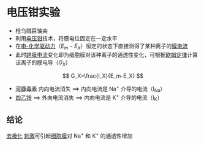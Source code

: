 # 电压钳实验

- 枪乌贼巨轴突
- 利用[电压钳](电压钳.md)技术，将膜电位固定在一定水平
- 在[电-化学驱动力](电-化学驱动力.md)（$E_m-E_X$）恒定的状态下直接测得了某种离子的[膜电流](膜电流.md)
- 此时[跨膜电流](跨膜电流.md)变化即为细胞膜对该种离子的通透性变化，可根据[欧姆定律](欧姆定律.md)计算该离子的膜电导（$G_X$）

$$
G_X=\frac{I_X}{E_m-E_X}
$$

- [河豚毒素](河豚毒素.md) 内向电流消失 ==> 内向电流是 Na<sup>+</sup> 介导的电流（I<sub>Na</sub>）
- [四乙铵](四乙铵.md) ==> 外向电流消失 ==> 内向电流是 K<sup>+</sup> 介导的电流（I<sub>K</sub>）

## 结论

[去极化](去极化.md) [刺激](刺激.md)可引起[细胞膜](细胞膜.md)对 Na<sup>+</sup> 和 K<sup>+</sup> 的通透性增加
